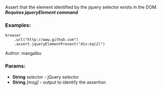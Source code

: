 

<!-- Start es6/assertions/jqueryElementPresent.js -->

Assert that the element identified by the jquery selector exists in the DOM.
***Requires jqueryElement command***
### Examples:

    browser
        .url("http://www.github.com")
        .assert.jqueryElementPresent("div:eq(2)")

Author: maxgalbu

### Params:

* **String** *selector* - jQuery selector
* **String** *[msg]* - output to identify the assertion

<!-- End es6/assertions/jqueryElementPresent.js -->

